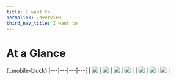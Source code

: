 ```yaml
---
title: I want to...
permalink: /overview
third_nav_title: I want to
---
```


# At a Glance

{:.mobile-block}
|---|---|---|---|
| [![](/images/1-financially-stable.png)](/financially-stable/) | [![](/images/2-get-employed.png)](/get-employed) | [![](/images/3-get-support.png)](/get-support) |  [![](/images/4-get-married.png)](/get-married) |
| [![](/images/5-have-a-baby.png)](/have-a-baby) | [![](/images/6-move-house.png)](/move-house) | [![](images/7.-stay-healthy.png)](/stay-healthy/) |

